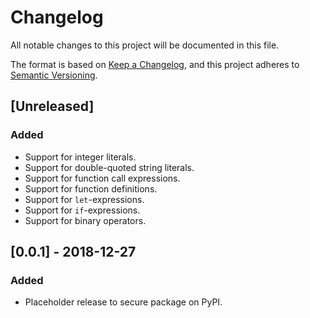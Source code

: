 # Changelog
All notable changes to this project will be documented in this file.

The format is based on [Keep a
Changelog](https://keepachangelog.com/en/1.0.0/), and this project adheres to
[Semantic Versioning](https://semver.org/spec/v2.0.0.html).

## [Unreleased]
### Added
- Support for integer literals.
- Support for double-quoted string literals.
- Support for function call expressions.
- Support for function definitions.
- Support for `let`-expressions.
- Support for `if`-expressions.
- Support for binary operators.

## [0.0.1] - 2018-12-27
### Added
- Placeholder release to secure package on PyPI.
